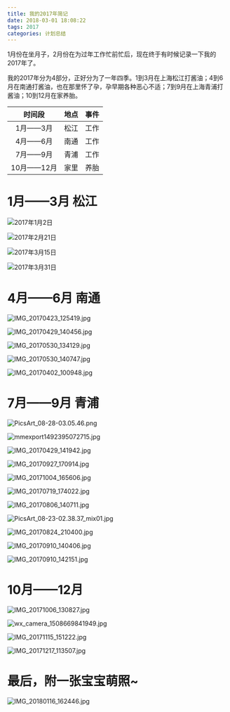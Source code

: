 ```yaml
---
title: 我的2017年简记
date: 2018-03-01 18:08:22
tags: 2017
categories: 计划总结
---
```

1月份在坐月子，2月份在为过年工作忙前忙后，现在终于有时候记录一下我的2017年了。

我的2017年分为4部分，正好分为了一年四季。1到3月在上海松江打酱油；4到6月在南通打酱油，也在那里怀了孕，孕早期各种恶心不适；7到9月在上海青浦打酱油；10到12月在家养胎。

|时间段|地点|事件|
|:--:|:--:|:--:|
|1月——3月|松江|工作|
|4月——6月|南通|工作|
|7月——9月|青浦|工作|
|10月——12月|家里|养胎|

# 1月——3月 松江

![2017年1月2日](http://upload-images.jianshu.io/upload_images/830956-3848232d96ece4ca..jpg?imageMogr2/auto-orient/strip%7CimageView2/2/w/1240)

![2017年2月21日](http://upload-images.jianshu.io/upload_images/830956-353cf500a40a8061..jpg?imageMogr2/auto-orient/strip%7CimageView2/2/w/1240)

![2017年3月15日](http://upload-images.jianshu.io/upload_images/830956-33e5817cfcdcad8a..jpg?imageMogr2/auto-orient/strip%7CimageView2/2/w/1240)

![2017年3月31日](http://upload-images.jianshu.io/upload_images/830956-7651edcbe93bb1cf..jpg?imageMogr2/auto-orient/strip%7CimageView2/2/w/1240)


# 4月——6月 南通

![IMG_20170423_125419.jpg](http://upload-images.jianshu.io/upload_images/830956-0b3bf902bd86e78c.jpg?imageMogr2/auto-orient/strip%7CimageView2/2/w/1240)

![IMG_20170429_140456.jpg](http://upload-images.jianshu.io/upload_images/830956-02b5815f378ca984.jpg?imageMogr2/auto-orient/strip%7CimageView2/2/w/1240)

![IMG_20170530_134129.jpg](http://upload-images.jianshu.io/upload_images/830956-f28fc761cfb8aa04.jpg?imageMogr2/auto-orient/strip%7CimageView2/2/w/1240)

![IMG_20170530_140747.jpg](http://upload-images.jianshu.io/upload_images/830956-67c71ff86face2f2.jpg?imageMogr2/auto-orient/strip%7CimageView2/2/w/1240)

![IMG_20170402_100948.jpg](http://upload-images.jianshu.io/upload_images/830956-bcc7d8010e2eb75f.jpg?imageMogr2/auto-orient/strip%7CimageView2/2/w/1240)

# 7月——9月 青浦
![PicsArt_08-28-03.05.46.png](http://upload-images.jianshu.io/upload_images/830956-929b860c144f4372.png?imageMogr2/auto-orient/strip%7CimageView2/2/w/1240)

![mmexport1492395072715.jpg](http://upload-images.jianshu.io/upload_images/830956-6745908bac186d31.jpg?imageMogr2/auto-orient/strip%7CimageView2/2/w/1240)

![IMG_20170429_141942.jpg](http://upload-images.jianshu.io/upload_images/830956-b5a3879775eb6691.jpg?imageMogr2/auto-orient/strip%7CimageView2/2/w/1240)

![IMG_20170927_170914.jpg](http://upload-images.jianshu.io/upload_images/830956-983647542584ad40.jpg?imageMogr2/auto-orient/strip%7CimageView2/2/w/1240)

![IMG_20171004_165606.jpg](http://upload-images.jianshu.io/upload_images/830956-436f8d8b5c81159c.jpg?imageMogr2/auto-orient/strip%7CimageView2/2/w/1240)

![IMG_20170719_174022.jpg](http://upload-images.jianshu.io/upload_images/830956-c407164f3bc4573e.jpg?imageMogr2/auto-orient/strip%7CimageView2/2/w/1240)

![IMG_20170806_140711.jpg](http://upload-images.jianshu.io/upload_images/830956-2e22a1643cdcbd8d.jpg?imageMogr2/auto-orient/strip%7CimageView2/2/w/1240)

![PicsArt_08-23-02.38.37_mix01.jpg](http://upload-images.jianshu.io/upload_images/830956-443c67b8767e924b.jpg?imageMogr2/auto-orient/strip%7CimageView2/2/w/1240)

![IMG_20170824_210400.jpg](http://upload-images.jianshu.io/upload_images/830956-647e525c52a291ac.jpg?imageMogr2/auto-orient/strip%7CimageView2/2/w/1240)

![IMG_20170910_140406.jpg](http://upload-images.jianshu.io/upload_images/830956-cfd2ca4a926331ab.jpg?imageMogr2/auto-orient/strip%7CimageView2/2/w/1240)

![IMG_20170910_142151.jpg](http://upload-images.jianshu.io/upload_images/830956-528358bb7ee081ff.jpg?imageMogr2/auto-orient/strip%7CimageView2/2/w/1240)

# 10月——12月
![IMG_20171006_130827.jpg](http://upload-images.jianshu.io/upload_images/830956-81a0f316677ddca1.jpg?imageMogr2/auto-orient/strip%7CimageView2/2/w/1240)

![wx_camera_1508669841949.jpg](http://upload-images.jianshu.io/upload_images/830956-7760450a041c436e.jpg?imageMogr2/auto-orient/strip%7CimageView2/2/w/1240)

![IMG_20171115_151222.jpg](http://upload-images.jianshu.io/upload_images/830956-49e21251cc4c1669.jpg?imageMogr2/auto-orient/strip%7CimageView2/2/w/1240)

![IMG_20171217_113507.jpg](http://upload-images.jianshu.io/upload_images/830956-e9dce5bfb0705a51.jpg?imageMogr2/auto-orient/strip%7CimageView2/2/w/1240)


# 最后，附一张宝宝萌照~
![IMG_20180116_162446.jpg](http://upload-images.jianshu.io/upload_images/830956-4885fce4938fe45c.jpg?imageMogr2/auto-orient/strip%7CimageView2/2/w/1240)


